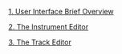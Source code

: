 [1. User Interface Brief Overview](./01_USER_INTERFACE_BRIEF_OVERVIEW.md.html)

[2. The Instrument Editor](./02_THE_INSTRUMENT_EDITOR.md.html)

[3. The Track Editor](./03_THE_TRACK_EDITOR.md.html)

